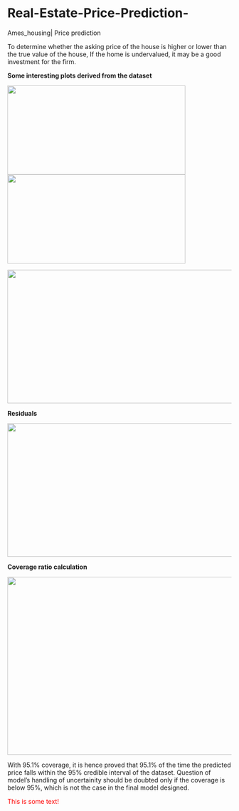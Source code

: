 # Real-Estate-Price-Prediction-
Ames_housing| Price prediction

To determine whether the asking price of the house is higher or lower than the true value of the house, If the home is undervalued, it may be a good investment for the firm. 

**Some interesting plots derived from the dataset**

<img src="https://user-images.githubusercontent.com/68782458/92631773-79a23300-f2ef-11ea-957c-87857e9af0aa.png" width="400" height="200"> <img src="https://user-images.githubusercontent.com/68782458/92632537-b40bd000-f2ef-11ea-8188-9aa647e41b4b.png" width="400" height="200">

<img src="https://user-images.githubusercontent.com/68782458/92633010-d56cbc00-f2ef-11ea-933e-585db660a1ee.png" width="600" height="300">

**Residuals**

<img src="https://user-images.githubusercontent.com/68782458/92633174-00efa680-f2f0-11ea-9076-8f35df0b2988.png" width="600" height="300">

**Coverage ratio calculation**

<img src="https://user-images.githubusercontent.com/68782458/92633292-34323580-f2f0-11ea-8ad8-7e4cd4a55908.png" width="700" height="400">

With 95.1% coverage, it is hence proved that 95.1% of the time the predicted price falls within the 95% credible interval of the dataset. Question of model’s handling of uncertainity should be doubted only if the coverage is below 95%, which is not the case in the final model designed.

<font color="red">This is some text!</font>
